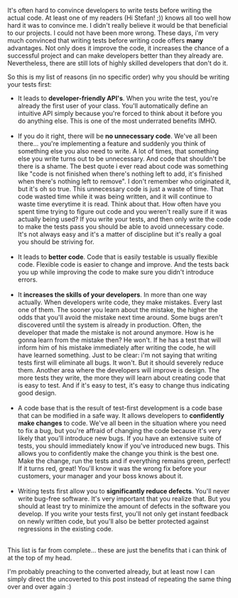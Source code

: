It's often hard to convince developers to write tests before writing the actual code. At least one of my readers (Hi Stefan! ;)) knows all too well how hard it was to convince me. I didn't really believe it would be that beneficial to our projects. I could not have been more wrong. These days, i'm very much convinced that writing tests before writing code offers <b>many</b> advantages. Not only does it improve the code, it increases the chance of a successful project and can make developers better than they already are.  Nevertheless, there are still lots of highly skilled developers that don't do it.

So this is my list of reasons (in no specific order) why you should be writing your tests first:

<ul>

 <li>It leads to <strong>developer-friendly API's</strong>. When you write the test, you're already the first user of your class.  You'll automatically define an intuitive API simply because you're forced to think about it before you do anything else.  This is one of the most underrated benefits IMHO.
 </li>
<br />
 <li>If you do it right, there will be <strong>no unnecessary code</strong>. We've all been there... you're implementing a feature and suddenly you think of something else you also need to write. A lot of times, that something else you write turns out to be unnecessary. And code that shouldn't be there is a shame. The best quote i ever read about code was something like "code is not finished when there's nothing left to add, it's finished when there's nothing left to remove". I don't remember who originated it, but it's oh so true.  This unnecessary code is just a waste of time. That code wasted time while it was being written, and it will continue to waste time everytime it is read. Think about that. How often have you spent time trying to figure out code and you weren't really sure if it was actually being used? If you write your tests, and then only write the code to make the tests pass you should be able to avoid unnecessary code. It's not always easy and it's a matter of discipline but it's really a goal you should be striving for.
 </li>
<br />
 <li>It leads to <strong>better code</strong>. Code that is easily testable is usually flexible code. Flexible code is easier to change and improve. And the tests back you up while improving the code to make sure you didn't introduce errors.
 </li>
<br />
 <li>It <strong>increases the skills of your developers</strong>. In more than one way actually. When developers write code, they make mistakes. Every last one of them. The sooner you learn about the mistake, the higher the odds that you'll avoid the mistake next time around. Some bugs aren't discovered until the system is already in production. Often, the developer that made the mistake is not around anymore. How is he gonna learn from the mistake then? He won't. If he has a test that will inform him of his mistake immediately after writing the code, he will have learned something. Just to be clear: i'm not saying that writing tests first will eliminate all bugs. It won't. But it should severely reduce them.  Another area where the developers will improve is design. The more tests they write, the more they will learn about creating code that is easy to test. And if it's easy to test, it's easy to change thus indicating good design.
 </li>
<br />
 <li>A code base that is the result of test-first development is a code base that can be modified in a safe way. It allows developers to <strong>confidently make changes</strong> to code. We've all been in the situation where you need to fix a bug, but you're affraid of changing the code because it's very likely that you'll introduce new bugs. If you have an extensive suite of tests, you should immediately know if you've introduced new bugs.  This allows you to confidently make the change you think is the best one.  Make the change, run the tests and if everything remains green, perfect! If it turns red, great! You'll know it was the wrong fix before your customers, your manager and your boss knows about it.
 </li>
<br />
 <li>Writing tests first allow you to <strong>significantly reduce defects</strong>. You'll never write bug-free software. It's very important that you realize that. But you should at least try to minimize the amount of defects in the software you develop. If you write your tests first, you'll not only get instant feedback on newly written code, but you'll also be better protected against regressions in the existing code.
 </li>
<br />
</ul>

This list is far from complete... these are just the benefits that i can think of at the top of my head.

I'm probably preaching to the converted already, but at least now I can simply direct the uncoverted to this post instead of repeating the same thing over and over again :)
